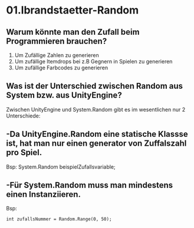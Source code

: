 # 01.lbrandstaetter-Random

## Warum könnte man den Zufall beim Programmieren brauchen?

1. Um Zufällige Zahlen zu generieren
2. Um zufällige Itemdrops bei z.B Gegnern in Spielen zu generieren
3. Um zufällige Farbcodes zu generieren


## Was ist der Unterschied zwischen Random aus System bzw. aus UnityEngine?

Zwischen UnityEngine und System.Random gibt es im wesentlichen nur 2 Unterschiede: 

## -Da UnityEngine.Random eine statische Klassse ist, hat man nur einen generator von Zuffalszahl pro Spiel. 

Bsp:
    System.Random beispielZufallsvariable;

## -Für System.Random muss man mindestens einen Instanziieren.

Bsp:

    int zufallsNummer = Random.Range(0, 50);
